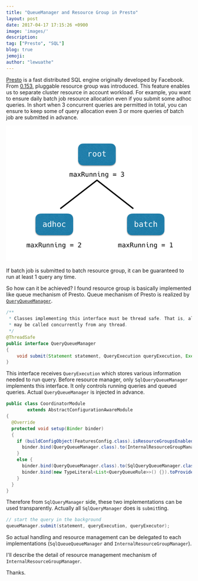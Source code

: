 ```yaml
---
title: "QueueManager and Resource Group in Presto"
layout: post
date: 2017-04-17 17:15:26 +0900
image: 'images/'
description:
tag: ["Presto", "SQL"]
blog: true
jemoji:
author: "lewuathe"
---
```


[Presto](http://prestodb.io/) is a fast distributed SQL engine originally developed by Facebook. From [0.153](https://prestodb.io/docs/current/release/release-0.153.html), pluggable resource group was introduced. This feature enables us to separate cluster resource in account workload. For example, you want to ensure daily batch job resource allocation even if you submit some adhoc queries. In short when 3 concurrent queries are permitted in total, you can ensure to keep some of query allocation even 3 or more queries of batch job are submitted in advance.

![resource group](images/posts/2017-04-17-queue-manager-and-resource-group/resource-group.png)

If batch job is submitted to batch resource group, it can be guaranteed to run at least 1 query any time.

So how can it be achieved? I found resource group is basically implemented like queue mechanism of Presto. Queue mechanism of Presto is realized by [`QueryQueueManager`](https://github.com/prestodb/presto/blob/c73359fe2173e01140b7d5f102b286e81c1ae4a8/presto-main/src/main/java/com/facebook/presto/execution/QueryQueueManager.java).

```java
/**
 * Classes implementing this interface must be thread safe. That is, all the methods listed below
 * may be called concurrently from any thread.
 */
@ThreadSafe
public interface QueryQueueManager
{
    void submit(Statement statement, QueryExecution queryExecution, Executor executor);
}
```

This interface receives `QueryExecution` which stores various information needed to run query. Before resource manager, only `SqlQueryQueueManager` implements this interface. It only controls running queries and queued queries. Actual `QueryQueueManager` is injected in advance.

```java
public class CoordinatorModule
        extends AbstractConfigurationAwareModule
{
  @Override
  protected void setup(Binder binder)
  {
    if (buildConfigObject(FeaturesConfig.class).isResourceGroupsEnabled()) {
      binder.bind(QueryQueueManager.class).to(InternalResourceGroupManager.class);
    }
    else {
      binder.bind(QueryQueueManager.class).to(SqlQueryQueueManager.class).in(Scopes.SINGLETON);
      binder.bind(new TypeLiteral<List<QueryQueueRule>>() {}).toProvider(QueryQueueRuleFactory.class).in(Scopes.SINGLETON);
    }
  }
}
```

Therefore from `SqlQueryManager` side, these two implementations can be used transparently. Actually all `SqlQueryManager` does is `submit`ting.

```java
// start the query in the background
queueManager.submit(statement, queryExecution, queryExecutor);
```

So actual handling and resource management can be delegated to each implementations (`SqlQueueQueueManager` and `InternalResourceGroupManager`).

I'll describe the detail of resource management mechanism of `InternalResourceGroupManager`.

Thanks.
